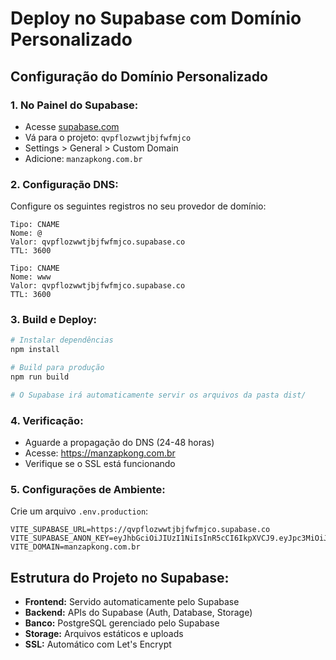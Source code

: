 # Deploy no Supabase com Domínio Personalizado

## Configuração do Domínio Personalizado

### 1. No Painel do Supabase:
- Acesse [supabase.com](https://supabase.com)
- Vá para o projeto: `qvpflozwwtjbjfwfmjco`
- Settings > General > Custom Domain
- Adicione: `manzapkong.com.br`

### 2. Configuração DNS:
Configure os seguintes registros no seu provedor de domínio:

```
Tipo: CNAME
Nome: @
Valor: qvpflozwwtjbjfwfmjco.supabase.co
TTL: 3600

Tipo: CNAME
Nome: www
Valor: qvpflozwwtjbjfwfmjco.supabase.co
TTL: 3600
```

### 3. Build e Deploy:

```bash
# Instalar dependências
npm install

# Build para produção
npm run build

# O Supabase irá automaticamente servir os arquivos da pasta dist/
```

### 4. Verificação:
- Aguarde a propagação do DNS (24-48 horas)
- Acesse: https://manzapkong.com.br
- Verifique se o SSL está funcionando

### 5. Configurações de Ambiente:
Crie um arquivo `.env.production`:

```env
VITE_SUPABASE_URL=https://qvpflozwwtjbjfwfmjco.supabase.co
VITE_SUPABASE_ANON_KEY=eyJhbGciOiJIUzI1NiIsInR5cCI6IkpXVCJ9.eyJpc3MiOiJzdXBhYmFzZSIsInJlZiI6InF2cGZsb3p3d3RqYmpmd2ZtamNvIiwicm9sZSI6ImFub24iLCJpYXQiOjE3NTU3NDA0MzksImV4cCI6MjA3MTMxNjQzOX0.AHLuWMyt240UF3L9r0P4qvvXaNqbbFIbYL9oR4kja2w
VITE_DOMAIN=manzapkong.com.br
```

## Estrutura do Projeto no Supabase:
- **Frontend:** Servido automaticamente pelo Supabase
- **Backend:** APIs do Supabase (Auth, Database, Storage)
- **Banco:** PostgreSQL gerenciado pelo Supabase
- **Storage:** Arquivos estáticos e uploads
- **SSL:** Automático com Let's Encrypt
